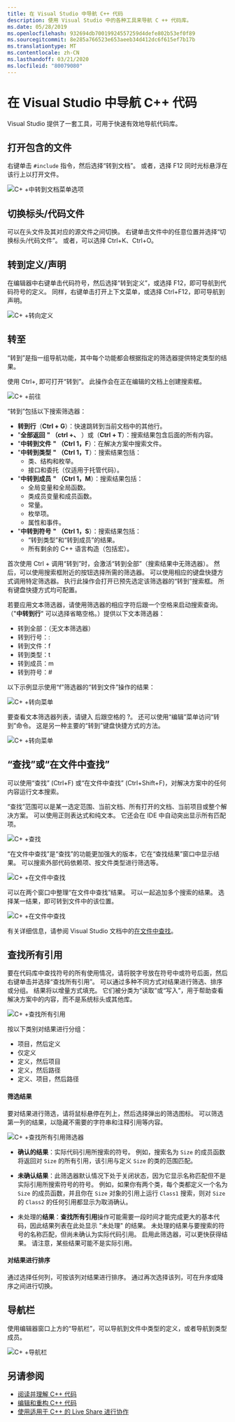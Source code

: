 ```yaml
---
title: 在 Visual Studio 中导航 C++ 代码
description: 使用 Visual Studio 中的各种工具来导航 C ++ 代码库。
ms.date: 05/28/2019
ms.openlocfilehash: 932694db70019924557259d4defe802b53ef0f89
ms.sourcegitcommit: 8e285a766523e653aeeb34d412dc6f615ef7b17b
ms.translationtype: MT
ms.contentlocale: zh-CN
ms.lasthandoff: 03/21/2020
ms.locfileid: "80079080"
---
```

# <a name="navigate-c-code-in-visual-studio"></a>在 Visual Studio 中导航 C++ 代码

Visual Studio 提供了一套工具，可用于快速有效地导航代码库。

## <a name="open-an-included-file"></a>打开包含的文件

右键单击 `#include` 指令，然后选择“转到文档”。 或者，选择 F12 同时光标悬浮在该行上以打开文件。

![C&#43; &#43;中转到文档菜单选项](../ide/media/go-to-document.png "中转到文档")

## <a name="toggle-headercode-file"></a>切换标头/代码文件

可以在头文件及其对应的源文件之间切换。 右键单击文件中的任意位置并选择“切换标头/代码文件”。 或者，可以选择 Ctrl+K、Ctrl+O。

## <a name="go-to-definitiondeclaration"></a>转到定义/声明

在编辑器中右键单击代码符号，然后选择“转到定义”，或选择 F12，即可导航到代码符号的定义。 同样，右键单击打开上下文菜单，或选择 Ctrl+F12，即可导航到声明。

![C&#43; &#43;转向定义](../ide/media/go-to-def.png "转到定义")

## <a name="go-to"></a>转至

“转到”是指一组导航功能，其中每个功能都会根据指定的筛选器提供特定类型的结果。

使用 Ctrl+, 即可打开“转到”。 此操作会在正在编辑的文档上创建搜索框。

![C&#43; &#43;前往](../ide/media/go-to-cpp.png "转至")

“转到”包括以下搜索筛选器：

- **转到行**（**Ctrl + G**）：快速跳转到当前文档中的其他行。
- "**全部返回** **" （ctrl +、** ）或（**Ctrl + T**）：搜索结果包含后面的所有内容。
- "**中转到文件** **" （Ctrl 1，F**）：在解决方案中搜索文件。
- "**中转到类型** **" （Ctrl 1，T**）：搜索结果包括：
  - 类、结构和枚举。
  - 接口和委托（仅适用于托管代码）。
- "**中转到成员** **" （Ctrl 1，M**）：搜索结果包括：
  - 全局变量和全局函数。
  - 类成员变量和成员函数。
  - 常量。
  - 枚举项。
  - 属性和事件。
- "**中转到符号** **" （Ctrl 1，S**）：搜索结果包括：
  - “转到类型”和“转到成员”的结果。
  - 所有剩余的 C++ 语言构造（包括宏）。

首次使用 Ctrl + 调用“转到”时，会激活“转到全部”（搜索结果中无筛选器）。 然后，可以使用搜索框附近的按钮选择所需的筛选器。 可以使用相应的键盘快捷方式调用特定筛选器。 执行此操作会打开已预先选定该筛选器的“转到”搜索框。 所有键盘快捷方式均可配置。

若要应用文本筛选器，请使用筛选器的相应字符后跟一个空格来启动搜索查询。 （"**中转到行**" 可以选择省略空格。）提供以下文本筛选器：

- 转到全部：（无文本筛选器）
- 转到行号：:
- 转到文件：f
- 转到类型：t
- 转到成员：m
- 转到符号：#

以下示例显示使用“f”筛选器的“转到文件”操作的结果：

![C&#43; &#43;转向菜单](../ide/media/vs2017-go-to-results.png "中转到菜单")

要查看文本筛选器列表，请键入 后跟空格的 ?。 还可以使用“编辑”菜单访问“转到”命令。 这是另一种主要的“转到”键盘快捷方式的方法。

![C&#43; &#43;转向菜单](../ide/media/go-to-menu-cpp.png "中转到菜单")

## <a name="find-or-find-in-files"></a>“查找”或“在文件中查找”

可以使用“查找” (Ctrl+F) 或“在文件中查找” (Ctrl+Shift+F)，对解决方案中的任何内容运行文本搜索。

“查找”范围可以是某一选定范围、当前文档、所有打开的文档、当前项目或整个解决方案。 可以使用正则表达式和纯文本。 它还会在 IDE 中自动突出显示所有匹配项。

![C&#43; &#43;查找](../ide/media/find-cpp.png "查找")

“在文件中查找”是“查找”的功能更加强大的版本，它在“查找结果”窗口中显示结果。 可以搜索外部代码依赖项、按文件类型进行筛选等。

![C&#43; &#43;在文件中查找](../ide/media/find-in-files-cpp.png "在文件中查找")

可以在两个窗口中整理“在文件中查找”结果。 可以一起追加多个搜索的结果。 选择某一结果，即可转到文件中的该位置。

![C&#43; &#43;在文件中查找](../ide/media/vs2017-find-in-files-results.png "在文件中查找")

有关详细信息，请参阅 Visual Studio 文档中的[在文件中查找](/visualstudio/ide/find-in-files)。

## <a name="find-all-references"></a>查找所有引用

要在代码库中查找符号的所有使用情况，请将脱字号放在符号中或符号后面，然后右键单击并选择“查找所有引用”。 可以通过多种不同方式对结果进行筛选、排序或分组。 结果将以增量方式填充。 它们被分类为“读取”或“写入”，用于帮助查看解决方案中的内容，而不是系统标头或其他库。

![C&#43; &#43;查找所有引用](../ide/media/find-all-references-results-cpp.png "查找所有引用")

按以下类别对结果进行分组：

- 项目，然后定义
- 仅定义
- 定义，然后项目
- 定义，然后路径
- 定义、项目，然后路径

#### <a name="filter-results"></a>筛选结果

要对结果进行筛选，请将鼠标悬停在列上，然后选择弹出的筛选图标。 可以筛选第一列的结果，以隐藏不需要的字符串和注释引用等内容。

![C&#43; &#43;查找所有引用筛选器](../ide/media/find-all-references-filters-cpp.png "查找所有引用筛选器")

- **确认的结果**：实际代码引用所搜索的符号。 例如，搜索名为 `Size` 的成员函数将返回对 `Size` 的所有引用，该引用与定义 `Size` 的类的范围匹配。

- **未确认结果**：此筛选器默认情况下处于关闭状态，因为它显示名称匹配但不是实际引用所搜索符号的符号。 例如，如果你有两个类，每个类都定义一个名为 `Size` 的成员函数，并且你在 `Size` 对象的引用上运行 `Class1` 搜索，则对 `Size` 的 `Class2` 的任何引用都显示为取消确认。

- 未处理的**结果**：**查找所有引用**操作可能需要一段时间才能完成更大的基本代码，因此结果列表在此处显示 "未处理" 的结果。 未处理的结果与要搜索的符号的名称匹配，但尚未确认为实际代码引用。 启用此筛选器，可以更快获得结果。 请注意，某些结果可能不是实际引用。

#### <a name="sort-results"></a>对结果进行排序

通过选择任何列，可按该列对结果进行排序。 通过再次选择该列，可在升序或降序之间进行切换。

## <a name="navigation-bar"></a>导航栏

使用编辑器窗口上方的“导航栏”，可以导航到文件中类型的定义，或者导航到类型成员。

![C&#43; &#43;导航栏](../ide/media/navbar-cpp.png "导航栏")

## <a name="see-also"></a>另请参阅

- [阅读并理解 C++ 代码](read-and-understand-code-cpp.md)</br>
- [编辑和重构 C++ 代码](read-and-understand-code-cpp.md)</br>
- [使用适用于 C++ 的 Live Share 进行协作](live-share-cpp.md)
